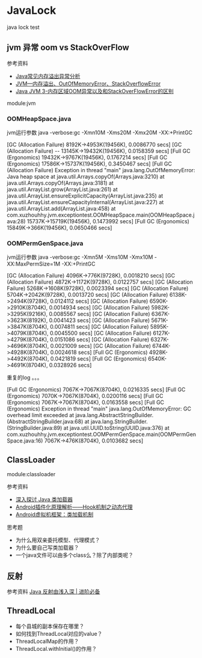 # JavaLock
java lock test

## jvm 异常 oom vs StackOverFlow

参考资料
* [Java常见内存溢出异常分析](http://www.importnew.com/14604.html)
* [JVM—内存溢出、OutOfMemoryError、StackOverflowError](https://blog.csdn.net/u011936381/article/details/20039103)
* [Java JVM 3-内存区域OOM异常以及和StackOverFlowError的区别](https://blog.csdn.net/weixin_40739833/article/details/80715047)

module:jvm

### OOMHeapSpace.java

jvm运行参数 java -verbose:gc -Xmn10M -Xms20M -Xmx20M -XX:+PrintGC

[GC (Allocation Failure)  8192K->4953K(19456K), 0.0086770 secs]
[GC (Allocation Failure) -- 13145K->19432K(19456K), 0.0158359 secs]
[Full GC (Ergonomics)  19432K->9767K(19456K), 0.1767214 secs]
[Full GC (Ergonomics)  17586K->15737K(19456K), 0.3450467 secs]
[Full GC (Allocation Failure) Exception in thread "main" java.lang.OutOfMemoryError: Java heap space
	at java.util.Arrays.copyOf(Arrays.java:3210)
	at java.util.Arrays.copyOf(Arrays.java:3181)
	at java.util.ArrayList.grow(ArrayList.java:261)
	at java.util.ArrayList.ensureExplicitCapacity(ArrayList.java:235)
	at java.util.ArrayList.ensureCapacityInternal(ArrayList.java:227)
	at java.util.ArrayList.add(ArrayList.java:458)
	at com.xuzhouhhy.jvm.exceptiontest.OOMHeapSpace.main(OOMHeapSpace.java:28)
 15737K->15719K(19456K), 0.1473992 secs]
[Full GC (Ergonomics)  15849K->366K(19456K), 0.0650466 secs]

### OOMPermGenSpace.java

jvm运行参数 java -verbose:gc -Xmn5M -Xms10M -Xmx10M -XX:MaxPermSize=1M -XX:+PrintGC

[GC (Allocation Failure)  4096K->776K(9728K), 0.0018210 secs]
[GC (Allocation Failure)  4872K->1172K(9728K), 0.0122757 secs]
[GC (Allocation Failure)  5268K->1608K(9728K), 0.0023394 secs]
[GC (Allocation Failure)  5704K->2042K(9728K), 0.0013720 secs]
[GC (Allocation Failure)  6138K->2494K(9728K), 0.0124112 secs]
[GC (Allocation Failure)  6590K->2910K(8704K), 0.0014934 secs]
[GC (Allocation Failure)  5982K->3295K(9216K), 0.0085567 secs]
[GC (Allocation Failure)  6367K->3623K(8192K), 0.0041423 secs]
[GC (Allocation Failure)  5671K->3847K(8704K), 0.0074811 secs]
[GC (Allocation Failure)  5895K->4079K(8704K), 0.0045500 secs]
[GC (Allocation Failure)  6127K->4279K(8704K), 0.0151086 secs]
[GC (Allocation Failure)  6327K->4696K(8704K), 0.0021009 secs]
[GC (Allocation Failure)  6744K->4928K(8704K), 0.0024618 secs]
[Full GC (Ergonomics)  4928K->4492K(8704K), 0.0421819 secs]
[Full GC (Ergonomics)  6540K->4691K(8704K), 0.0328926 secs]
 
重复的log 。。。
 
 [Full GC (Ergonomics)  7067K->7067K(8704K), 0.0216335 secs]
 [Full GC (Ergonomics)  7070K->7067K(8704K), 0.0200116 secs]
 [Full GC (Ergonomics)  7067K->7067K(8704K), 0.0163558 secs]
 [Full GC (Ergonomics) Exception in thread "main" java.lang.OutOfMemoryError: GC overhead limit exceeded
 	at java.lang.AbstractStringBuilder.<init>(AbstractStringBuilder.java:68)
 	at java.lang.StringBuilder.<init>(StringBuilder.java:89)
 	at java.util.UUID.toString(UUID.java:376)
 	at com.xuzhouhhy.jvm.exceptiontest.OOMPermGenSpace.main(OOMPermGenSpace.java:16)
  7067K->476K(8704K), 0.0103682 secs]
  
  ## ClassLoader
  
  module:classloader
  
  参考资料
  * [深入探讨 Java 类加载器](https://www.ibm.com/developerworks/cn/java/j-lo-classloader/#fig1)
  * [Android插件化原理解析——Hook机制之动态代理](http://weishu.me/2016/01/28/understand-plugin-framework-proxy-hook/)
  * [Android虚拟机框架：类加载机制](https://juejin.im/post/5a686596f265da3e2d339bb4#comment)
  
  思考题
  * 为什么用双亲委托模型、代理模式？
  * 为什么要自己写类加载器？
  * 一个java文件可以由多个class么？除了内部类呢？
  
  ## 反射
  
  参考资料 [Java 反射由浅入深 | 进阶必备](https://juejin.im/post/598ea9116fb9a03c335a99a4)
  
  ## ThreadLocal
  
  * 每个县城的副本保存在哪里？
  * 如何找到ThreadLocal对应的value？
  * ThreadLocalMap的作用？
  * ThreadLocal.withInitial()的作用？